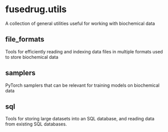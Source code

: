 # fusedrug.utils
A collection of general utilities useful for working with biochemical data

## file_formats
Tools for efficiently reading and indexing data files in multiple formats used to store biochemical data

## samplers
PyTorch samplers that can be relevant for training models on biochemical data

## sql
Tools for storing large datasets into an SQL database, and reading data from existing SQL databases.
